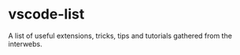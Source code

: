 # vscode-list
A list of useful extensions, tricks,  tips and tutorials gathered from the interwebs.
